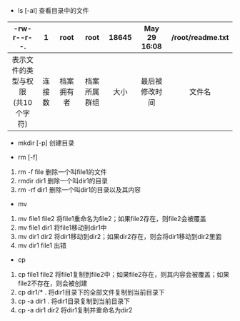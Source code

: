 - ls [-al] 查看目录中的文件

| -rw-r--r--. | 1 | root | root | 18645 | May 29 16:08 | /root/readme.txt |
| :----: | :----: | :----: |:----: |:----: |:----: |:----: |
| 表示文件的类型与权限<br/>(共10个字符) | 连接数 | 档案拥有者 | 档案所属群组 | 大小   | 最后被修改时间   | 文件名 |

- mkdir [-p] 创建目录

- rm [-f]
 1. rm -f file 删除一个叫file1的文件
 2. rmdir dir1 删除一个叫dir1的目录
 3. rm -rf dir1 删除一个叫dir1的目录以及其内容
 
- mv
 1. mv file1 file2 将file1重命名为file2；如果file2存在，则file2会被覆盖
 2. mv file1 dir1 将file1移动到dir1中
 3. mv dir1 dir2 将dir1移动到dir2；如果dir2存在，则会将dir1移动到dir2里面
 4. mv dir1 file1 出错
 
- cp
 1. cp file1 file2 将file1复制到file2中；如果file2存在，则其内容会被覆盖；如果file2不存在，则会被创建
 2. cp dir1/* . 将dir1目录下的全部文件复制到当前目录下
 3. cp -a dir1 . 将dir1目录复制到当前目录下
 4. cp -a dir1 dir2 将dir1复制并重命名为dir2
 